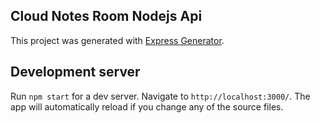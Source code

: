 ## Cloud Notes Room Nodejs Api

This project was generated with [Express Generator](https://expressjs.com/en/starter/generator.html).

## Development server

Run `npm start` for a dev server. Navigate to `http://localhost:3000/`. The app will automatically reload if you change any of the source files.